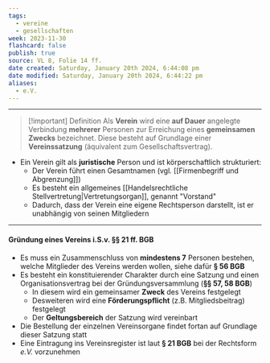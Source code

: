 ```yaml
---
tags:
  - vereine
  - gesellschaften
week: 2023-11-30
flashcard: false
publish: true
source: VL 8, Folie 14 ff.
date created: Saturday, January 20th 2024, 6:44:08 pm
date modified: Saturday, January 20th 2024, 6:44:22 pm
aliases:
  - e.V.
---
```

***

> [!important] Definition 
> Als **Verein** wird eine **auf Dauer** angelegte Verbindung **mehrerer** Personen zur Erreichung eines **gemeinsamen Zwecks** bezeichnet. Diese besteht auf Grundlage einer **Vereinssatzung** (äquivalent zum Gesellschaftsvertrag).

- Ein Verein gilt als **juristische** Person und ist körperschaftlich strukturiert:
	- Der Verein führt einen Gesamtnamen (vgl. [[Firmenbegriff und Abgrenzung]])
	- Es besteht ein allgemeines [[Handelsrechtliche Stellvertretung|Vertretungsorgan]], genannt "Vorstand"
	- Dadurch, dass der Verein eine eigene Rechtsperson darstellt, ist er unabhängig von seinen Mitgliedern

***
#### Gründung eines Vereins i.S.v. §§ 21 ff. BGB

- Es muss ein Zusammenschluss von **mindestens 7** Personen bestehen, welche Mitglieder des Vereins werden wollen, siehe dafür **§ 56 BGB**
- Es besteht ein konstituierender Charakter durch eine Satzung und einen Organisationsvertrag bei der Gründungsversammlung (**§§ 57, 58 BGB**)
	- In diesem wird ein gemeinsamer **Zweck** des Vereins festgelegt
	- Desweiteren wird eine **Förderungspflicht** (z.B. Mitgliedsbeitrag) festgelegt
	- Der **Geltungsbereich** der Satzung wird vereinbart
- Die Bestellung der einzelnen Vereinsorgane findet fortan auf Grundlage dieser Satzung statt
- Eine Eintragung ins Vereinsregister ist laut **§ 21 BGB** bei der Rechtsform *e.V.* vorzunehmen

